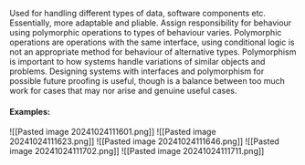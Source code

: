 Used for handling different types of data, software components etc. Essentially, more adaptable and pliable. Assign responsibility for behaviour using polymorphic operations to types of behaviour varies. Polymorphic operations are operations with the same interface, using conditional logic is not an appropriate method for behaviour of alternative types.
Polymorphism is important to how systems handle variations of similar objects and problems.
Designing systems with interfaces and polymorphism for possible future proofing is useful, though is a balance between too much work for cases that may nor arise and genuine useful cases.
#### Examples:
![[Pasted image 20241024111601.png]]
![[Pasted image 20241024111623.png]]
![[Pasted image 20241024111646.png]]
![[Pasted image 20241024111702.png]]
![[Pasted image 20241024111711.png]]
